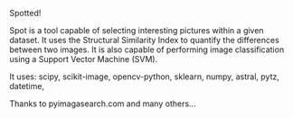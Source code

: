 Spotted!

Spot is a tool capable of selecting interesting pictures within a given dataset.
It uses the Structural Similarity Index to quantify the differences between two images.
It is also capable of performing image classification using a Support Vector Machine (SVM).

It uses:
scipy, scikit-image, opencv-python, sklearn, numpy, astral, pytz, datetime,

Thanks to pyimagasearch.com and many others...